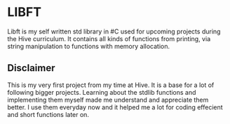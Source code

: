 # LIBFT

Libft is my self written std library in #C used for upcoming projects during the Hive curriculum. It contains all kinds of functions from printing, via string manipulation to functions with memory allocation.

## Disclaimer

This is my very first project from my time at Hive. It is a base for a lot of following bigger projects. Learning about the stdlib functions and implementing them myself made me understand and appreciate them better. I use them everyday now and it helped me a lot for coding effecient and short functions later on.
